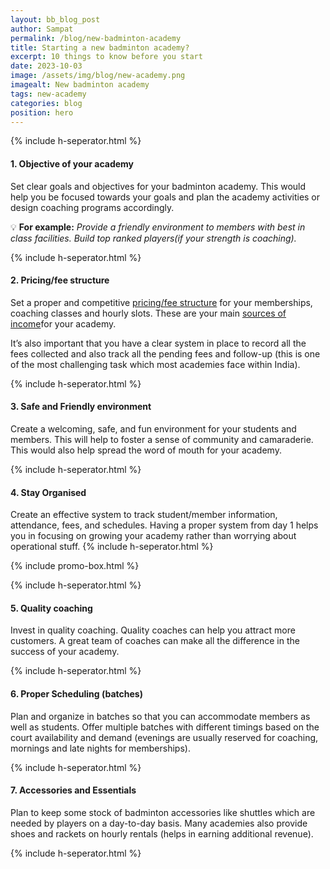 ```yaml
---
layout: bb_blog_post
author: Sampat
permalink: /blog/new-badminton-academy
title: Starting a new badminton academy?
excerpt: 10 things to know before you start
date: 2023-10-03
image: /assets/img/blog/new-academy.png
imagealt: New badminton academy
tags: new-academy
categories: blog
position: hero
---
```

{% include h-seperator.html %}

#### 1. Objective of your academy
Set clear goals and objectives for your badminton academy. This would help you be focused towards your goals and plan the academy activities or design coaching programs accordingly.

:bulb: **For example:**
*Provide a friendly environment to members with best in class facilities.
Build top ranked players(if your strength is coaching).*

{% include h-seperator.html %}

#### 2. Pricing/fee structure

Set a proper and competitive [pricing/fee structure](/blog/fee-structure-badminton-academy) for your memberships, coaching classes and hourly slots. These are your main [sources of income](/blog/badminton-sources-of-income)for your academy.

It’s also important that you have a clear system in place to record all the fees collected and also track all the pending fees and follow-up (this is one of the most challenging task which most academies face within India).

{% include h-seperator.html %}

#### 3. Safe and Friendly environment

Create a welcoming, safe, and fun environment for your students and members. This will help to foster a sense of community and camaraderie. This would also help spread the word of mouth for your academy.

{% include h-seperator.html %}

#### 4. Stay Organised

Create an effective system to track student/member information, attendance, fees, and schedules. Having a proper system from day 1 helps you in focusing on growing your academy rather than worrying about operational stuff.
{% include h-seperator.html %}

{% include promo-box.html %}

{% include h-seperator.html %}


#### 5. Quality coaching

Invest in quality coaching. Quality coaches can help you attract more customers. A great team of coaches can make all the difference in the success of your academy.

{% include h-seperator.html %}

#### 6. Proper Scheduling (batches)
Plan and organize in batches so that you can accommodate members as well as students. Offer multiple batches with different timings based on the court availability and demand (evenings are usually reserved for coaching, mornings and late nights for memberships).

{% include h-seperator.html %}

#### 7. Accessories and Essentials
Plan to keep some stock of badminton accessories like shuttles which are needed by players on a day-to-day basis. Many academies also provide shoes and rackets on hourly rentals (helps in earning additional revenue).

{% include h-seperator.html %}
